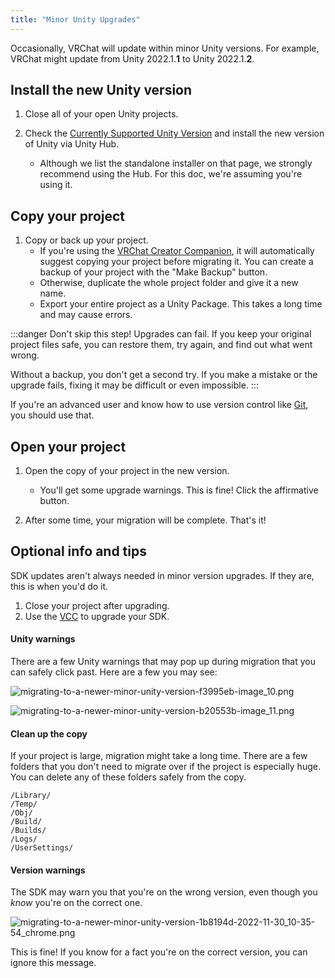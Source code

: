```yaml
---
title: "Minor Unity Upgrades"
---
```

Occasionally, VRChat will update within minor Unity versions. For example, VRChat might update from Unity 2022.1.**1** to Unity 2022.1.**2**.

## Install the new Unity version

1. Close all of your open Unity projects.

2. Check the [Currently Supported Unity Version](/sdk/upgrade/current-unity-version) and install the new version of Unity via Unity Hub. 
    - Although we list the standalone installer on that page, we strongly recommend using the Hub. For this doc, we're assuming you're using it.

## Copy your project

1. Copy or back up your project.
	- If you're using the [VRChat Creator Companion](https://creators.vrchat.com/), it will automatically suggest copying your project before migrating it. You can create a backup of your project with the "Make Backup" button.
	- Otherwise, duplicate the whole project folder and give it a new name.
	- Export your entire project as a Unity Package. This takes a long time and may cause errors.

:::danger Don't skip this step!
Upgrades can fail. If you keep your original project files safe, you can restore them, try again, and find out what went wrong.

Without a backup, you don't get a second try. If you make a mistake or the upgrade fails, fixing it may be difficult or even impossible.
::: 

If you're an advanced user and know how to use version control like [Git](https://git-scm.com/), you should use that.

## Open your project

1. Open the copy of your project in the new version. 
    - You'll get some upgrade warnings. This is fine! Click the affirmative button.

2. After some time, your migration will be complete. That's it!

## Optional info and tips

SDK updates aren't always needed in minor version upgrades. If they are, this is when you'd do it.

1. Close your project after upgrading.
2. Use the [VCC](https://vcc.docs.vrchat.com/) to upgrade your SDK.

#### Unity warnings

There are a few Unity warnings that may pop up during migration that you can safely click past. Here are a few you may see:

![migrating-to-a-newer-minor-unity-version-f3995eb-image_10.png](/img/sdk/migrating-to-a-newer-minor-unity-version-f3995eb-image_10.png)

![migrating-to-a-newer-minor-unity-version-b20553b-image_11.png](/img/sdk/migrating-to-a-newer-minor-unity-version-b20553b-image_11.png)

#### Clean up the copy

If your project is large, migration might take a long time. There are a few folders that you don't need to migrate over if the project is especially huge. You can delete any of these folders safely from the copy.

```text
/Library/
/Temp/
/Obj/
/Build/
/Builds/
/Logs/
/UserSettings/
```
#### Version warnings

The SDK may warn you that you're on the wrong version, even though you _know_ you're on the correct one.

![migrating-to-a-newer-minor-unity-version-1b8194d-2022-11-30_10-35-54_chrome.png](/img/sdk/migrating-to-a-newer-minor-unity-version-1b8194d-2022-11-30_10-35-54_chrome.png)

This is fine! If you know for a fact you're on the correct version, you can ignore this message.